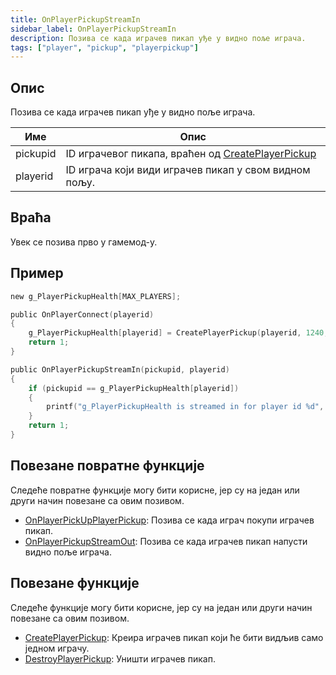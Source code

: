 ```yaml
---
title: OnPlayerPickupStreamIn
sidebar_label: OnPlayerPickupStreamIn
description: Позива се када играчев пикап уђе у видно поље играча.
tags: ["player", "pickup", "playerpickup"]
---
```


<VersionWarnSR name='повратна функција' version='omp v1.1.0.2612' />

## Опис

Позива се када играчев пикап уђе у видно поље играча.

| Име      | Опис                                                                                 |
|----------|--------------------------------------------------------------------------------------|
| pickupid | ID играчевог пикапа, враћен од [CreatePlayerPickup](../functions/CreatePlayerPickup) |
| playerid | ID играча који види играчев пикап у свом видном пољу.                                |

## Враћа

Увек се позива прво у гамемод-у.

## Пример

```c
new g_PlayerPickupHealth[MAX_PLAYERS];

public OnPlayerConnect(playerid)
{
    g_PlayerPickupHealth[playerid] = CreatePlayerPickup(playerid, 1240, 2, 2009.8474, 1218.0459, 10.8175);
    return 1;
}

public OnPlayerPickupStreamIn(pickupid, playerid)
{
    if (pickupid == g_PlayerPickupHealth[playerid])
    {
        printf("g_PlayerPickupHealth is streamed in for player id %d", playerid);
    }
    return 1;
}
```

## Повезане повратне функције

Следеће повратне функције могу бити корисне, јер су на један или други начин повезане са овим позивом.

- [OnPlayerPickUpPlayerPickup](OnPlayerPickUpPlayerPickup): Позива се када играч покупи играчев пикап.
- [OnPlayerPickupStreamOut](OnPlayerPickupStreamOut): Позива се када играчев пикап напусти видно поље играча.

## Повезане функције

Следеће функције могу бити корисне, јер су на један или други начин повезане са овим позивом.

- [CreatePlayerPickup](../functions/CreatePlayerPickup): Креира играчев пикап који ће бити видљив само једном играчу.
- [DestroyPlayerPickup](../functions/DestroyPlayerPickup): Уништи играчев пикап.
